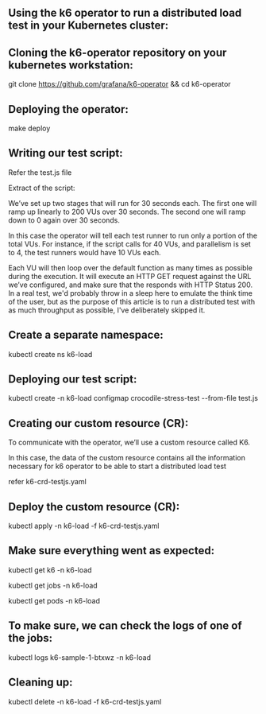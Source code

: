 Using the k6 operator to run a distributed load test in your Kubernetes cluster:
--------------------------------------------------------------------------------

Cloning the k6-operator repository on your kubernetes workstation:
------------------------------------------------------------------

git clone https://github.com/grafana/k6-operator && cd k6-operator


Deploying the operator:
-----------------------

make deploy


Writing our test script:
-------------------------

Refer the test.js file

Extract of the script:

We’ve set up two stages that will run for 30 seconds each. The first one will ramp up linearly to 200 VUs over 30 seconds. The second one will ramp down to 0 again over 30 seconds.

In this case the operator will tell each test runner to run only a portion of the total VUs. For instance, if the script calls for 40 VUs, and parallelism is set to 4, the test runners would have 10 VUs each.

Each VU will then loop over the default function as many times as possible during the execution. It will execute an HTTP GET request against the URL we’ve configured, and make sure that the responds with HTTP Status 200. In a real test, we'd probably throw in a sleep here to emulate the think time of the user, but as the purpose of this article is to run a distributed test with as much throughput as possible, I've deliberately skipped it.

Create a separate namespace:
----------------------------

kubectl create ns k6-load


Deploying our test script:
--------------------------

kubectl create -n k6-load configmap crocodile-stress-test --from-file test.js


Creating our custom resource (CR):
----------------------------------

To communicate with the operator, we’ll use a custom resource called K6. 

In this case, the data of the custom resource contains all the information necessary for k6 operator to be able to start a distributed load test

refer k6-crd-testjs.yaml


Deploy the custom resource (CR):
--------------------------------

kubectl apply -n k6-load -f k6-crd-testjs.yaml


Make sure everything went as expected:
--------------------------------------

kubectl get k6 -n k6-load

kubectl get jobs -n k6-load

kubectl get pods -n k6-load


To make sure, we can check the logs of one of the jobs:
------------------------------------------------------

kubectl logs k6-sample-1-btxwz -n k6-load


Cleaning up:
------------

kubectl delete -n k6-load -f k6-crd-testjs.yaml